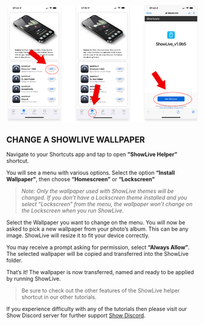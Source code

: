 ![enter image description here](https://github.com/duke4e/showData/raw/main/howTo/images/page1/page1_ss.png)

## CHANGE A SHOWLIVE WALLPAPER 

Navigate to your Shortcuts app and tap to open **”ShowLive Helper”** shortcut. 

You will see a menu with various options. Select the option **“Install Wallpaper”**, then choose **“Homescreen”** or **“Lockscreen”**

> *Note: Only the wallpaper used with ShowLive themes will be changed. If you don’t have a Lockscreen theme installed and you select “Lockscreen” from the menu, the wallpaper won’t change on the Lockscreen when you run ShowLive.*

Select the Wallpaper you want to change on the menu. You will now be asked to pick a new wallpaper from your photo’s album. This can be any image. ShowLive will resize it to fit your device correctly. 

You may receive a prompt asking for permission, select **“Always Allow”**. The selected wallpaper will be copied and transferred into the ShowLive folder.

That’s it! The wallpaper is now transferred, named and ready to be applied by running ShowLive.

> Be sure to check out the other features of the ShowLive helper shortcut in our other tutorials.

If you experience difficulty with any of the tutorials then please visit our Show Discord server for further support [Show Discord](https://discord.gg/ab5H95YYXd).
